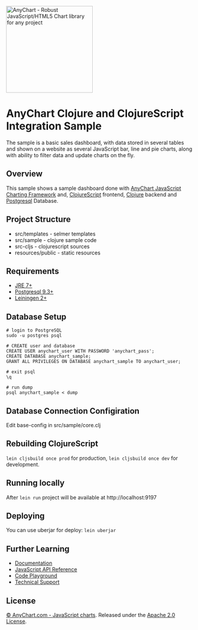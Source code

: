 [<img src="https://cdn.anychart.com/images/logo-transparent-segoe.png?2" width="234px" alt="AnyChart - Robust JavaScript/HTML5 Chart library for any project">](https://anychart.com)
# AnyChart Clojure and ClojureScript Integration Sample
The sample is a basic sales dashboard, with data stored in several tables and shown on a website as several JavaScript bar, line and pie charts, along with ability to filter data and update charts on the fly.

## Overview

This sample shows a sample dashboard done with [AnyChart JavaScript Charting Framework](http://www.anychart.com/) and, [ClojureScript](https://github.com/clojure/clojurescript) frontend, [Clojure](http://clojure.org/) backend and [Postgresql](http://www.postgresql.org/) Database.

## Project Structure
* src/templates - selmer templates
* src/sample - clojure sample code
* src-cljs - clojurescript sources
* resources/public - static resources

## Requirements
* [JRE 7+](http://www.oracle.com/technetwork/java/javase/downloads/jre7-downloads-1880261.html)
* [Postgresql 9.3+](http://www.postgresql.org/download/)
* [Leiningen 2+](http://leiningen.org/)

## Database Setup
```
# login to PostgreSQL
sudo -u postgres psql

# CREATE user and database
CREATE USER anychart_user WITH PASSWORD 'anychart_pass';
CREATE DATABASE anychart_sample;
GRANT ALL PRIVILEGES ON DATABASE anychart_sample TO anychart_user;

# exit psql
\q

# run dump
psql anychart_sample < dump
```


## Database Connection Configiration
Edit base-config in src/sample/core.clj

## Rebuilding ClojureScript
`lein cljsbuild once prod` for production, `lein cljsbuild once dev` for development.

## Running locally
After `lein run` project will be available at http://localhost:9197

## Deploying
You can use uberjar for deploy: `lein uberjar`

## Further Learning
* [Documentation](https://docs.anychart.com)
* [JavaScript API Reference](https://api.anychart.com)
* [Code Playground](https://playground.anychart.com)
* [Technical Support](https://anychart.com/support)

## License
[© AnyChart.com - JavaScript charts](http://www.anychart.com). Released under the [Apache 2.0 License](https://github.com/anychart-integrations/anychart-clojure-sample/blob/master/LICENSE).